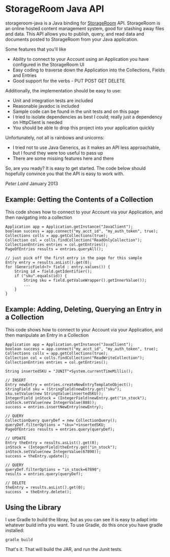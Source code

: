 StorageRoom Java API
=========

storageroom-java is a Java binding for [StorageRoom] API. StorageRoom is an online hosted content management system, good for stashing away files and data. This API allows you to publish, query, and read data and documents posted to StorageRoom from your Java application.

Some features that you'll like

  - Ability to connect to your Account using an Application you have configured in the StorageRoom UI
  - Easy coding to traverse down the Application into the Collections, Fields and Entries
  - Good support for the verbs - PUT POST GET DELETE

Additionally, the implementation should be easy to use:

  - Unit and integration tests are included
  - Reasonable javadoc is included
  - Sample code can be found in the unit tests and on this page
  - I tried to isolate dependencies as best I could; really just a dependency on HttpClient is needed
  - You should be able to drop this project into your application quickly

Unfortunately, not all is rainbows and unicorns:

  - I tried not to use Java Generics, as it makes an API less approachable, but I found they were too useful to pass up
  - There are some missing features here and there

So, are you ready? It is easy to get started. The code below should hopefully convince you that the API is easy to work with.

*Peter Laird*
January 2013

Example: Getting the Contents of a Collection 
------

This code shows how to connect to your Account via your Application, and then navigating into a collection


    Application app = Application.getInstance("JavaClient");
    boolean success = app.connect("my_acct_id", "my_auth_token", true);
    Collections colls = app.getCollections(true);
    Collection col = colls.findCollection("ReadOnlyCollection");
    CollectionEntries entries = col.getEntries();
    PageOfEntries results = entries.queryAll();
    
    // just pick off the first entry in the page for this sample
    Entry entry = results.asList().get(0);
    for (GenericField<?> field : entry.values()) {
        String id = field.getIdentifier();
        if ("sku".equals(id)) {
            String sku = field.getValueWrapper().getInnerValue());
            ...
        }
    }

Example: Adding, Deleting, Querying an Entry in a Collection 
------

This code shows how to connect to your Account via your Application, and then manipulate an Entry in a Collection


    Application app = Application.getInstance("JavaClient");
    boolean success = app.connect("my_acct_id", "my_auth_token", true);
    Collections colls = app.getCollections(true);
    Collection col = colls.findCollection("ReadWriteCollection");
    CollectionEntries entries = col.getEntries();
	
    String insertedSKU = "JUNIT"+System.currentTimeMillis();
	
    // INSERT
    Entry newEntry = entries.createNewEntryTemplateObject();
    StringField sku = (StringField)newEntry.get("sku");
    sku.setValue(new StringValue(insertedSKU));
    IntegerField inStock = (IntegerField)newEntry.get("in_stock");
    inStock.setValue(new IntegerValue(888));
    success = entries.insertNewEntry(newEntry);

    // QUERY
    CollectionQuery queryDef = new CollectionQuery();
    queryDef.filterOptions = "sku="+insertedSKU;
    PageOfEntries results = entries.query(queryDef);

    // UPDATE
    Entry theEntry = results.asList().get(0);
    inStock = (IntegerField)theEntry.get("in_stock");
    inStock.setValue(new IntegerValue(67890));
    success = theEntry.update();
	
    // QUERY
    queryDef.filterOptions = "in_stock=67890";
    results = entries.query(queryDef);

    // DELETE
    theEntry = results.asList().get(0);
    success  = theEntry.delete();
    
Using the Library
-------

I use Gradle to build the libray, but as you can see it is easy to adapt into whatever build infra you want. To use Gradle, do this once you have gradle installed:

    gradle build

That's it. That will build the JAR, and run the Junit tests.


  [StorageRoom]: http://storageroomapp.com/
    
